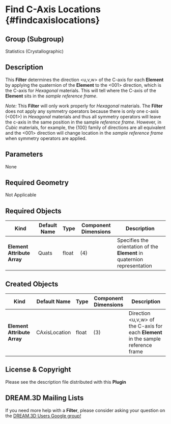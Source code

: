Find C-Axis Locations {#findcaxislocations}
======

## Group (Subgroup) ##
Statistics (Crystallographic)

## Description ##
This **Filter** determines the direction <u,v,w> of the C-axis for each **Element** by applying the quaternion of the **Element** to the <001> direction, which is the C-axis for *Hexagonal* materials.  This will tell where the C-axis of the **Element** sits in the *sample reference frame*.

*Note:* This **Filter** will only work properly for *Hexagonal* materials.  The **Filter** does not apply any symmetry operators because there is only one c-axis (<001>) in *Hexagonal* materials and thus all symmetry operators will leave the c-axis in the same position in the sample *reference frame*.  However, in *Cubic* materials, for example, the {100} family of directions are all equivalent and the <001> direction will change location in the *sample reference frame* when symmetry operators are applied. 

## Parameters ##
None

## Required Geometry ##
Not Applicable

## Required Objects ##
| Kind | Default Name | Type | Component Dimensions | Description |
|------|--------------|-------------|---------|-----|
| **Element Attribute Array** | Quats | float | (4) | Specifies the orientation of the **Element** in quaternion representation |

## Created Objects ##
| Kind | Default Name | Type | Component Dimensions | Description |
|------|--------------|-------------|---------|-----|
| **Element Attribute Array** | CAxisLocation | float | (3) | Direction <u,v,w> of the C-axis for each **Element** in the sample reference frame |


## License & Copyright ##

Please see the description file distributed with this **Plugin**

## DREAM.3D Mailing Lists ##

If you need more help with a **Filter**, please consider asking your question on the [DREAM.3D Users Google group!](https://groups.google.com/forum/?hl=en#!forum/dream3d-users)


